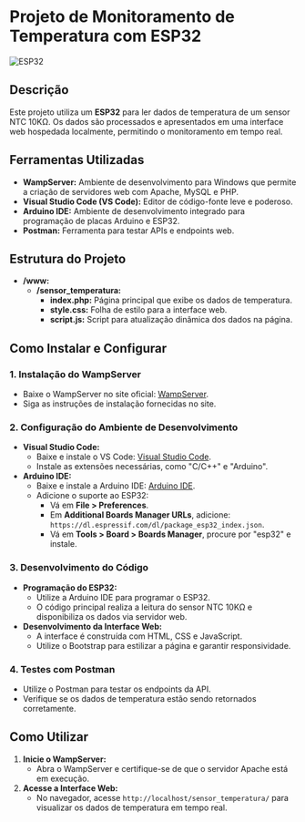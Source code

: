 # Projeto de Monitoramento de Temperatura com ESP32

![ESP32](imagens/esp32.jpg)

## Descrição

Este projeto utiliza um **ESP32** para ler dados de temperatura de um sensor NTC 10KΩ. Os dados são processados e apresentados em uma interface web hospedada localmente, permitindo o monitoramento em tempo real.

## Ferramentas Utilizadas

- **WampServer:** Ambiente de desenvolvimento para Windows que permite a criação de servidores web com Apache, MySQL e PHP.
- **Visual Studio Code (VS Code):** Editor de código-fonte leve e poderoso.
- **Arduino IDE:** Ambiente de desenvolvimento integrado para programação de placas Arduino e ESP32.
- **Postman:** Ferramenta para testar APIs e endpoints web.

## Estrutura do Projeto

- **/www:**
  - **/sensor_temperatura:**
    - **index.php:** Página principal que exibe os dados de temperatura.
    - **style.css:** Folha de estilo para a interface web.
    - **script.js:** Script para atualização dinâmica dos dados na página.

## Como Instalar e Configurar

### 1. Instalação do WampServer

- Baixe o WampServer no site oficial: [WampServer](https://www.wampserver.com/).
- Siga as instruções de instalação fornecidas no site.

### 2. Configuração do Ambiente de Desenvolvimento

- **Visual Studio Code:**
  - Baixe e instale o VS Code: [Visual Studio Code](https://code.visualstudio.com/).
  - Instale as extensões necessárias, como "C/C++" e "Arduino".
- **Arduino IDE:**
  - Baixe e instale a Arduino IDE: [Arduino IDE](https://www.arduino.cc/en/software/).
  - Adicione o suporte ao ESP32:
    - Vá em **File > Preferences**.
    - Em **Additional Boards Manager URLs**, adicione: `https://dl.espressif.com/dl/package_esp32_index.json`.
    - Vá em **Tools > Board > Boards Manager**, procure por "esp32" e instale.

### 3. Desenvolvimento do Código

- **Programação do ESP32:**
  - Utilize a Arduino IDE para programar o ESP32.
  - O código principal realiza a leitura do sensor NTC 10KΩ e disponibiliza os dados via servidor web.
- **Desenvolvimento da Interface Web:**
  - A interface é construída com HTML, CSS e JavaScript.
  - Utilize o Bootstrap para estilizar a página e garantir responsividade.

### 4. Testes com Postman

- Utilize o Postman para testar os endpoints da API.
- Verifique se os dados de temperatura estão sendo retornados corretamente.

## Como Utilizar

1. **Inicie o WampServer:**
   - Abra o WampServer e certifique-se de que o servidor Apache está em execução.
2. **Acesse a Interface Web:**
   - No navegador, acesse `http://localhost/sensor_temperatura/` para visualizar os dados de temperatura em tempo real.
